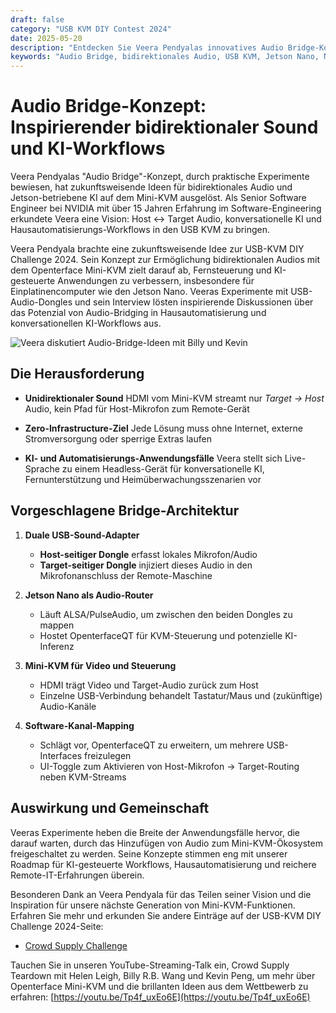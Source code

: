 ```yaml
---
draft: false
category: "USB KVM DIY Contest 2024"
date: 2025-05-20
description: "Entdecken Sie Veera Pendyalas innovatives Audio Bridge-Konzept für Openterface Mini-KVM, das bidirektionale Audio-Kommunikation und KI-Workflows ermöglicht. Die Vision dieses NVIDIA-Ingenieurs kombiniert USB-Audio-Dongles, Jetson Nano und KVM-Technologie, um eine Zero-Infrastructure-Lösung für konversationelle KI und Hausautomatisierung zu schaffen."
keywords: "Audio Bridge, bidirektionales Audio, USB KVM, Jetson Nano, NVIDIA-Ingenieur, konversationelle KI, Hausautomatisierung, USB-Audio-Dongle, ALSA, PulseAudio, Headless-Gerät, Fernsteuerung, KI-Workflows, USB-Sound-Adapter, Audio-Routing, Mini-KVM, USB-KVM DIY Challenge, Zero-Infrastructure, Audio-Streaming, Gerätesteuerung, USB-Interface, HDMI-Audio, Fernunterstützung, Heimüberwachung, KI-Inferenz, Software-Engineering, Hardware-Integration, Audio-Capture, Mikrofon-Routing, Jetson-betriebene KI, USB-Gadget-Modus"
---
```


# Audio Bridge-Konzept: Inspirierender bidirektionaler Sound und KI-Workflows

Veera Pendyalas "Audio Bridge"-Konzept, durch praktische Experimente bewiesen, hat zukunftsweisende Ideen für bidirektionales Audio und Jetson-betriebene KI auf dem Mini-KVM ausgelöst. Als Senior Software Engineer bei NVIDIA mit über 15 Jahren Erfahrung im Software-Engineering erkundete Veera eine Vision: Host ↔ Target Audio, konversationelle KI und Hausautomatisierungs-Workflows in den USB KVM zu bringen.

Veera Pendyala brachte eine zukunftsweisende Idee zur USB-KVM DIY Challenge 2024. Sein Konzept zur Ermöglichung bidirektionalen Audios mit dem Openterface Mini-KVM zielt darauf ab, Fernsteuerung und KI-gesteuerte Anwendungen zu verbessern, insbesondere für Einplatinencomputer wie den Jetson Nano. Veeras Experimente mit USB-Audio-Dongles und sein Interview lösten inspirierende Diskussionen über das Potenzial von Audio-Bridging in Hausautomatisierung und konversationellen KI-Workflows aus.

![Veera diskutiert Audio-Bridge-Ideen mit Billy und Kevin](https://assets.openterface.com/images/blog/Veera-audio-bridge-chat-with-veera.webp)

## Die Herausforderung

-   **Unidirektionaler Sound**
    HDMI vom Mini-KVM streamt nur _Target → Host_ Audio, kein Pfad für Host-Mikrofon zum Remote-Gerät

-   **Zero-Infrastructure-Ziel**
    Jede Lösung muss ohne Internet, externe Stromversorgung oder sperrige Extras laufen

-   **KI- und Automatisierungs-Anwendungsfälle**
    Veera stellt sich Live-Sprache zu einem Headless-Gerät für konversationelle KI, Fernunterstützung und Heimüberwachungsszenarien vor

## Vorgeschlagene Bridge-Architektur

1. **Duale USB-Sound-Adapter**

    - **Host-seitiger Dongle** erfasst lokales Mikrofon/Audio
    - **Target-seitiger Dongle** injiziert dieses Audio in den Mikrofonanschluss der Remote-Maschine

2. **Jetson Nano als Audio-Router**

    - Läuft ALSA/PulseAudio, um zwischen den beiden Dongles zu mappen
    - Hostet OpenterfaceQT für KVM-Steuerung und potenzielle KI-Inferenz

3. **Mini-KVM für Video und Steuerung**
    - HDMI trägt Video und Target-Audio zurück zum Host
    - Einzelne USB-Verbindung behandelt Tastatur/Maus und (zukünftige) Audio-Kanäle
4. **Software-Kanal-Mapping**
    - Schlägt vor, OpenterfaceQT zu erweitern, um mehrere USB-Interfaces freizulegen
    - UI-Toggle zum Aktivieren von Host-Mikrofon → Target-Routing neben KVM-Streams

## Auswirkung und Gemeinschaft

Veeras Experimente heben die Breite der Anwendungsfälle hervor, die darauf warten, durch das Hinzufügen von Audio zum Mini-KVM-Ökosystem freigeschaltet zu werden. Seine Konzepte stimmen eng mit unserer Roadmap für KI-gesteuerte Workflows, Hausautomatisierung und reichere Remote-IT-Erfahrungen überein.

Besonderen Dank an Veera Pendyala für das Teilen seiner Vision und die Inspiration für unsere nächste Generation von Mini-KVM-Funktionen. Erfahren Sie mehr und erkunden Sie andere Einträge auf der USB-KVM DIY Challenge 2024-Seite:

-   [Crowd Supply Challenge](https://www.crowdsupply.com/techxartisan/usb-kvm-diy-challenge-2024)

Tauchen Sie in unseren YouTube-Streaming-Talk ein, Crowd Supply Teardown mit Helen Leigh, Billy R.B. Wang und Kevin Peng, um mehr über Openterface Mini-KVM und die brillanten Ideen aus dem Wettbewerb zu erfahren:
[https://youtu.be/Tp4f_uxEo6E](https://youtu.be/Tp4f_uxEo6E)
